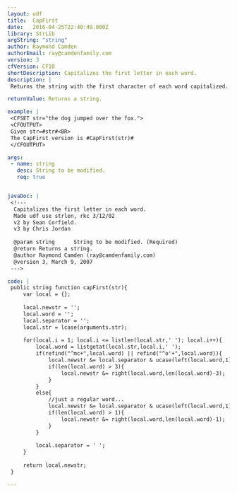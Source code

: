 ```yaml
---
layout: udf
title:  CapFirst
date:   2016-04-25T22:40:49.000Z
library: StrLib
argString: "string"
author: Raymond Camden
authorEmail: ray@camdenfamily.com
version: 3
cfVersion: CF10
shortDescription: Capitalizes the first letter in each word.
description: |
 Returns the string with the first character of each word capitalized.

returnValue: Returns a string.

example: |
 <CFSET str="the dog jumped over the fox.">
 <CFOUTPUT>
 Given str=#str#<BR>
 The CapFirst version is #CapFirst(str)#
 </CFOUTPUT>

args:
 - name: string
   desc: String to be modified.
   req: true


javaDoc: |
 <!---
  Capitalizes the first letter in each word.
  Made udf use strlen, rkc 3/12/02
  v2 by Sean Corfield.
  v3 by Chris Jordan
  
  @param string      String to be modified. (Required)
  @return Returns a string. 
  @author Raymond Camden (ray@camdenfamily.com) 
  @version 3, March 9, 2007 
 --->

code: |
 public string function capFirst(str){
     var local = {};
 
     local.newstr = '';
     local.word = '';
     local.separator = '';
     local.str = lcase(arguments.str);
 
     for(local.i = 1; local.i <= listlen(local.str,' '); local.i++){
         local.word = listgetat(local.str,local.i,' ');
         if(refind("^mc+",local.word) || refind("^o'+",local.word)){
             local.newstr &= local.separator & ucase(left(local.word,1)) & mid(local.word,2,1) & ucase(mid(local.word,3,1));
             if(len(local.word) > 3){
                 local.newstr &= right(local.word,len(local.word)-3);
             }
         }
         else{
             //just a regular word...
             local.newstr &= local.separator & ucase(left(local.word,1));
             if(len(local.word) > 1){
                 local.newstr &= right(local.word,len(local.word)-1);
             }
         }
 
         local.separator = ' ';
     }
 
     return local.newstr;
 }

---
```


